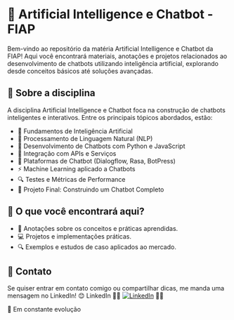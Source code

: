 # 🤖 Artificial Intelligence e Chatbot - FIAP
Bem-vindo ao repositório da matéria Artificial Intelligence e Chatbot da FIAP! Aqui você encontrará materiais, anotações e projetos relacionados ao desenvolvimento de chatbots utilizando inteligência artificial, explorando desde conceitos básicos até soluções avançadas.

## 📌 Sobre a disciplina

A disciplina Artificial Intelligence e Chatbot foca na construção de chatbots inteligentes e interativos. Entre os principais tópicos abordados, estão:

- 🧠 Fundamentos de Inteligência Artificial
- 💬 Processamento de Linguagem Natural (NLP)
- 🤖 Desenvolvimento de Chatbots com Python e JavaScript
- 🔗 Integração com APIs e Serviços
- 📡 Plataformas de Chatbot (Dialogflow, Rasa, BotPress)
- ⚡ Machine Learning aplicado a Chatbots
- 🔍 Testes e Métricas de Performance
- 🚀 Projeto Final: Construindo um Chatbot Completo

## 📂 O que você encontrará aqui?

- 📑 Anotações sobre os conceitos e práticas aprendidas.
- 💻 Projetos e implementações práticas.
- 🔍 Exemplos e estudos de caso aplicados ao mercado.

## 💬 Contato

Se quiser entrar em contato comigo ou compartilhar dicas, me manda uma mensagem no LinkedIn! 😊 LinkedIn 🐱‍🚀
[![LinkedIn](https://img.shields.io/badge/LinkedIn-celoselado-blue?logo=linkedin)](https://www.linkedin.com/in/celoselado/) 🐱‍🚀

🚧 Em constante evolução

